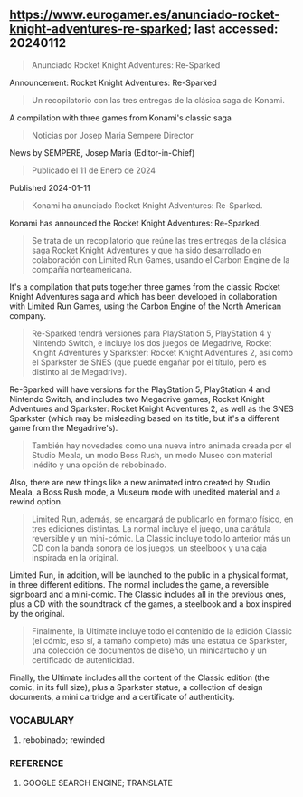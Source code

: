 ## https://www.eurogamer.es/anunciado-rocket-knight-adventures-re-sparked; last accessed: 20240112

> Anunciado Rocket Knight Adventures: Re-Sparked

Announcement: Rocket Knight Adventures: Re-Sparked

> Un recopilatorio con las tres entregas de la clásica saga de Konami.

A compilation with three games from Konami's classic saga

> Noticias por Josep Maria Sempere Director

News by SEMPERE, Josep Maria (Editor-in-Chief)

> Publicado el 11 de Enero de 2024

Published 2024-01-11

> Konami ha anunciado Rocket Knight Adventures: Re-Sparked.

Konami has announced the Rocket Knight Adventures: Re-Sparked.

> Se trata de un recopilatorio que reúne las tres entregas de la clásica saga Rocket Knight Adventures y que ha sido desarrollado en colaboración con Limited Run Games, usando el Carbon Engine de la compañía norteamericana.

It's a compilation that puts together three games from the classic Rocket Knight Adventures saga and which has been developed in collaboration with Limited Run Games, using the Carbon Engine of the North American company.

> Re-Sparked tendrá versiones para PlayStation 5, PlayStation 4 y Nintendo Switch, e incluye los dos juegos de Megadrive, Rocket Knight Adventures y Sparkster: Rocket Knight Adventures 2, así como el Sparkster de SNES (que puede engañar por el título, pero es distinto al de Megadrive).

Re-Sparked will have versions for the PlayStation 5, PlayStation 4 and Nintendo Switch, and includes two Megadrive games, Rocket Knight Adventures and Sparkster: Rocket Knight Adventures 2, as well as the SNES Sparkster (which may be misleading based on its title, but it's a different game from the Megadrive's).

> También hay novedades como una nueva intro animada creada por el Studio Meala, un modo Boss Rush, un modo Museo con material inédito y una opción de rebobinado.

Also, there are new things like a new animated intro created by Studio Meala, a Boss Rush mode, a Museum mode with unedited material and a rewind option.

> Limited Run, además, se encargará de publicarlo en formato físico, en tres ediciones distintas. La normal incluye el juego, una carátula reversible y un mini-cómic. La Classic incluye todo lo anterior más un CD con la banda sonora de los juegos, un steelbook y una caja inspirada en la original. 

Limited Run, in addition, will be launched to the public in a physical format, in three different editions. The normal includes the game, a reversible signboard and a mini-comic. The Classic includes all in the previous ones, plus a CD with the soundtrack of the games, a steelbook and a box inspired by the original.

> Finalmente, la Ultimate incluye todo el contenido de la edición Classic (el cómic, eso sí, a tamaño completo) más una estatua de Sparkster, una colección de documentos de diseño, un minicartucho y un certificado de autenticidad. 

Finally, the Ultimate includes all the content of the Classic edition (the comic, in its full size), plus a Sparkster statue, a collection of design documents, a mini cartridge and a certificate of authenticity.

### VOCABULARY

1) rebobinado; rewinded

### REFERENCE

1) GOOGLE SEARCH ENGINE; TRANSLATE
